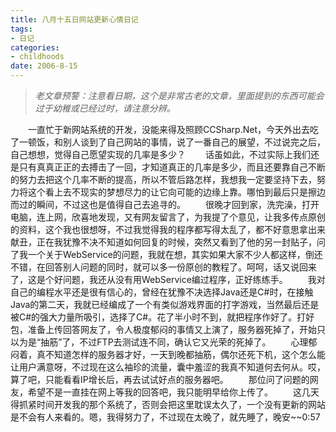 ```yaml
---
title: 八月十五日网站更新心情日记
tags:
- 日记
categories:
- childhoods
date: 2006-8-15
---
```


> *老文章预警：注意看日期，这个是非常古老的文章，里面提到的东西可能会过于幼稚或已经过时，请注意分辨。*

　　一直忙于新网站系统的开发，没能来得及照顾CCSharp.Net，今天外出去吃了一顿饭，和别人谈到了自己网站的事情，说了一番自己的展望，不过说完之后，自己想想，觉得自己愿望实现的几率是多少？
　　话虽如此，不过实际上我们还是只有真真正正的去搏击了一回，才知道真正的几率是多少，而且还要靠自己不断的努力去把这个几率不断的提高，所以不管后路怎样，我想我一定要坚持下去，努力将这个看上去不现实的梦想尽力的让它向可能的边缘上靠。哪怕到最后只是擦边而过的瞬间，不过这也是值得自己去追寻的。
　　很晚才回到家，洗完澡，打开电脑，连上网，欣喜地发现，又有网友留言了，为我提了个意见，让我多传点原创的资料，这个我也很想呀，不过我觉得我的程序都写得太乱了，都不好意思拿出来献丑，正在我犹豫不决不知道如何回复的时候，突然又看到了他的另一封贴子，问了我一个关于WebService的问题，我就在想，其实如果大家不少人都这样，倒还不错，在回答别人问题的同时，就可以多一份原创的教程了。呵呵，话又说回来了，这是个好问题，我还从没有用WebService编过程序，正好练练手。
　　我对自己的编程水平还是很有信心的，曾经在犹豫不决选择Java还是C#时，在接触Java的第二天，我就已经编成了一个有类似游戏界面的打字游戏，当然最后还是被C#的强大力量所吸引，选择了C#。花了半小时不到，就把程序作好了。打好包，准备上传回答网友了，令人极度郁闷的事情又上演了，服务器死掉了，开始只以为是“抽筋”了，不过FTP去测试连不同，确认它又光荣的死掉了。
　　心理郁闷着，真不知道怎样的服务器才好，一天到晚都抽筋，偶尔还死下机，这个怎么能让用户满意呀，不过现在这么袖珍的流量，囊中羞涩的我真不知道何去何从。哎，算了吧，只能看看IP增长后，再去试试好点的服务器吧。
　　那位问了问题的网友，希望不是一直挂在网上等我的回答吧，我只能明早给你上传了。
　　这几天得抓紧时间开发我的那个系统了，否则会把这里耽误太久了，一个没有更新的网站是不会有人来看的。嗯，我得努力了，不过现在太晚了，就先睡了，晚安~~0:57
